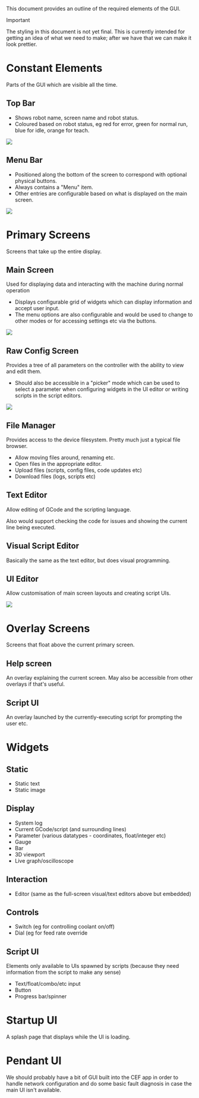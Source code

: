 This document provides an outline of the required elements of the GUI.

> [!IMPORTANT]
> The styling in this document is not yet final.
> This is currently intended for getting an idea of what we need to make; after we have that we can make it look prettier.

# Constant Elements

Parts of the GUI which are visible all the time.

## Top Bar

- Shows robot name, screen name and robot status.
- Coloured based on robot status, eg red for error, green for normal run, blue for idle, orange for teach.

![](./GUI-topbar.svg)

## Menu Bar

- Positioned along the bottom of the screen to correspond with optional physical buttons.
- Always contains a "Menu" item.
- Other entries are configurable based on what is displayed on the main screen.

![](./GUI-menubar.svg)

# Primary Screens

Screens that take up the entire display.

## Main Screen

Used for displaying data and interacting with the machine during normal operation

- Displays configurable grid of widgets which can display information and accept user input.
- The menu options are also configurable and would be used to change to other modes or for accessing settings etc via the buttons.

![](./GUI-main.svg)

## Raw Config Screen

Provides a tree of all parameters on the controller with the ability to view and edit them.

- Should also be accessible in a "picker" mode which can be used to select a parameter when configuring widgets in the UI editor or writing scripts in the script editors.

![](./GUI-config-tree.svg)

## File Manager

Provides access to the device filesystem. Pretty much just a typical file browser.

- Allow moving files around, renaming etc.
- Open files in the appropriate editor.
- Upload files (scripts, config files, code updates etc)
- Download files (logs, scripts etc)

## Text Editor

Allow editing of GCode and the scripting language.

Also would support checking the code for issues and showing the current line being executed.

## Visual Script Editor

Basically the same as the text editor, but does visual programming.

## UI Editor

Allow customisation of main screen layouts and creating script UIs.

![](./GUI-ui-editor.svg)

# Overlay Screens

Screens that float above the current primary screen.

## Help screen

An overlay explaining the current screen. May also be accessible from other overlays if that's useful.

## Script UI

An overlay launched by the currently-executing script for prompting the user etc.

# Widgets

## Static

- Static text
- Static image

## Display

- System log
- Current GCode/script (and surrounding lines)
- Parameter (various datatypes - coordinates, float/integer etc)
- Gauge
- Bar
- 3D viewport
- Live graph/oscilloscope

## Interaction

- Editor (same as the full-screen visual/text editors above but embedded)

## Controls

- Switch (eg for controlling coolant on/off)
- Dial (eg for feed rate override

## Script UI

Elements only available to UIs spawned by scripts (because they need information from the script to make any sense)

- Text/float/combo/etc input
- Button
- Progress bar/spinner

# Startup UI

A splash page that displays while the UI is loading.

# Pendant UI

We should probably have a bit of GUI built into the CEF app in order to handle network configuration and do some basic fault diagnosis in case the main UI isn't available.
